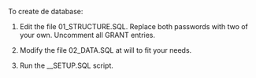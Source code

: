 To create de database:

1) Edit the file 01_STRUCTURE.SQL. Replace both passwords with two of your own. Uncomment all GRANT entries.

2) Modify the file 02_DATA.SQL at will to fit your needs.

3) Run the __SETUP.SQL script.
